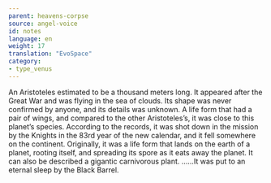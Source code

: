 ```yaml
---
parent: heavens-corpse
source: angel-voice
id: notes
language: en
weight: 17
translation: "EvoSpace"
category:
- type_venus
---
```


An Aristoteles estimated to be a thousand meters long. It appeared after the Great War and was flying in the sea of clouds. Its shape was never confirmed by anyone, and its details was unknown.
A life form that had a pair of wings, and compared to the other Aristoteles’s, it was close to this planet’s species.
According to the records, it was shot down in the mission by the Knights in the 83rd year of the new calendar, and it fell somewhere on the continent. Originally, it was a life form that lands on the earth of a planet, rooting itself, and spreading its spore as it eats away the planet. It can also be described a gigantic carnivorous plant.
……It was put to an eternal sleep by the Black Barrel.

